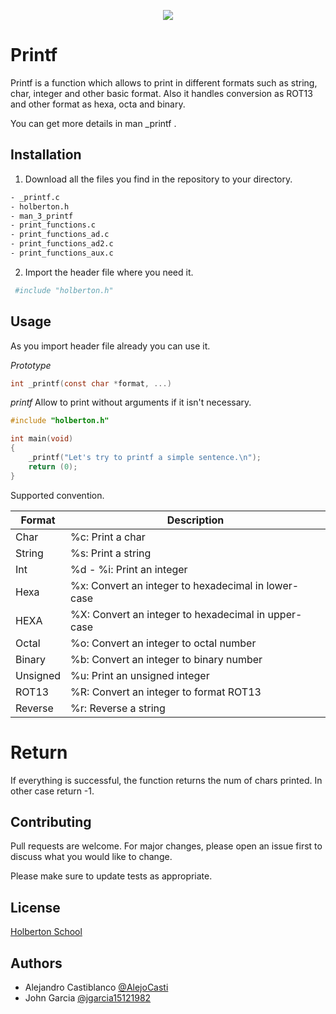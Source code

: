<p align="center"><img src="https://www.holbertonschool.com/holberton-logo.png"></p>

# Printf

Printf is a function which allows to print in different formats such as string, char, integer and other basic format. Also it handles conversion as ROT13 and other format as hexa, octa and binary.

You can get more details in man _printf .

## Installation

1. Download all the files you find in the repository to your directory.

```bash
- _printf.c
- holberton.h
- man_3_printf
- print_functions.c
- print_functions_ad.c
- print_functions_ad2.c
- print_functions_aux.c
```

2. Import the header file where you need it.


```bash
 #include "holberton.h"
```

## Usage

As you import header file already you can use it.

_Prototype_
```c
int _printf(const char *format, ...)
```
_printf_ Allow to print without arguments if it isn't necessary.
```c
#include "holberton.h"

int main(void)
{
	_printf("Let's try to printf a simple sentence.\n");
	return (0);
}
```
Supported convention.

| Format | Description  |
| ------- | --- |
| Char | %c: Print a char|
| String | %s: Print a string |
| Int | %d - %i: Print an integer |
| Hexa | %x: Convert an integer to hexadecimal in lower-case |
| HEXA | %X: Convert an integer to hexadecimal in upper-case |
| Octal | %o: Convert an integer to octal number|
| Binary | %b: Convert an integer to binary number |
| Unsigned | %u: Print an unsigned integer |
| ROT13 | %R: Convert an integer to format ROT13 |
| Reverse | %r: Reverse a string |

# Return

If everything is successful, the function returns the num of chars printed. In other case return -1. 

## Contributing
Pull requests are welcome. For major changes, please open an issue first to discuss what you would like to change.

Please make sure to update tests as appropriate.

## License
[Holberton School](https://www.holbertonschool.com/)

## Authors
- Alejandro Castiblanco [@AlejoCasti](https://www.github.com/AlejoCasti)
- John Garcia  [@jgarcia15121982](https://www.github.com/jgarcia15121982)
